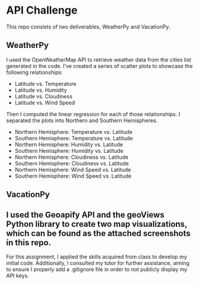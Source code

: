 # API Challenge

This repo consists of two deliverables, WeatherPy and VacationPy. 

## WeatherPy
I used the OpenWeatherMap API to retrieve weather data from the cities list generated in the code. I’ve created a series of scatter plots to showcase the following relationships:
- Latitude vs. Temperature
- Latitude vs. Humidity
- Latitude vs. Cloudiness
- Latitude vs. Wind Speed

Then I computed the linear regression for each of those relationships. I separated the plots into Northern and Southern Hemispheres.
- Northern Hemisphere: Temperature vs. Latitude
- Southern Hemisphere: Temperature vs. Latitude
- Northern Hemisphere: Humidity vs. Latitude
- Southern Hemisphere: Humidity vs. Latitude
- Northern Hemisphere: Cloudiness vs. Latitude
- Southern Hemisphere: Cloudiness vs. Latitude
- Northern Hemisphere: Wind Speed vs. Latitude
- Southern Hemisphere: Wind Speed vs. Latitude

## VacationPy
I used the Geoapify API and the geoViews Python library to create two map visualizations, which can be found as the attached screenshots in this repo. 
---

For this assignment, I applied the skills acquired from class to develop my initial code. Additionally, I consulted my tutor for further assistance, aiming to ensure I properly add a .gitignore file in order to not publicly display my API keys. 
